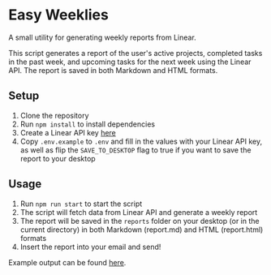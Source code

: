 # Easy Weeklies

A small utility for generating weekly reports from Linear.

This script generates a report of the user's active projects, completed tasks in the past week, and upcoming tasks for the next week using the Linear API. The report is saved in both Markdown and HTML formats.

## Setup

1. Clone the repository
2. Run `npm install` to install dependencies
3. Create a Linear API key [here](https://linear.app/settings/api)
4. Copy `.env.example` to `.env` and fill in the values with your Linear API key, as well as flip the `SAVE_TO_DESKTOP` flag to true if you want to save the report to your desktop

## Usage

1. Run `npm run start` to start the script
2. The script will fetch data from Linear API and generate a weekly report
3. The report will be saved in the `reports` folder on your desktop (or in the current directory) in both Markdown (report.md) and HTML (report.html) formats
4. Insert the report into your email and send!

Example output can be found [here](https://github.com/btn0s/easy-weeklies/blob/main/examples/report.md).
